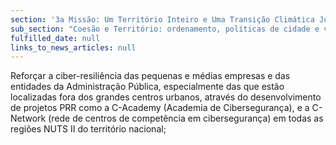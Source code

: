 ```yaml
---
section: '3a Missão: Um Território Inteiro e Uma Transição Climática Justa'
sub_section: "Coesão e Território: ordenamento, políticas de cidade e valorização do interior para dinamizar a economia"
fulfilled_date: null
links_to_news_articles: null
---
```


Reforçar a ciber-resiliência das pequenas e médias empresas e das entidades da Administração Pública, especialmente das que estão localizadas fora dos grandes centros urbanos, através do desenvolvimento de projetos PRR como a C-Academy (Academia de Cibersegurança), e a C-Network (rede de centros de competência em cibersegurança) em todas as regiões NUTS II do território nacional;